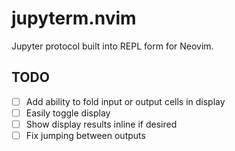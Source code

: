 # jupyterm.nvim
Jupyter protocol built into REPL form for Neovim.

## TODO
- [ ] Add ability to fold input or output cells in display
- [ ] Easily toggle display
- [ ] Show display results inline if desired
- [ ] Fix jumping between outputs
